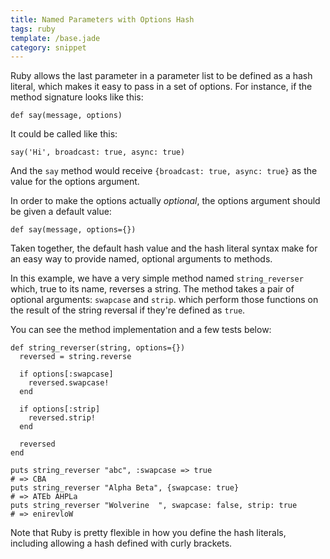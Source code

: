```yaml
---
title: Named Parameters with Options Hash
tags: ruby
template: /base.jade
category: snippet
---
```


Ruby allows the last parameter in a parameter list to be defined as a hash literal, which makes it easy to pass in a set of options. For instance, if the method signature looks like this:

```
def say(message, options)
```

It could be called like this:

```
say('Hi', broadcast: true, async: true)
```

And the `say` method would receive `{broadcast: true, async: true}` as the value for the options argument.

In order to make the options actually _optional_, the options argument should be given a default value:

```
def say(message, options={})
```

Taken together, the default hash value and the hash literal syntax make for an easy way to provide named, optional arguments to methods.

In this example, we have a very simple method named `string_reverser` which, true to its name, reverses a string. The method takes a pair of optional arguments: `swapcase` and `strip`. which perform those functions on the result of the string reversal if they're defined as `true`.

You can see the method implementation and a few tests below:

```
def string_reverser(string, options={})
  reversed = string.reverse

  if options[:swapcase]
    reversed.swapcase!
  end

  if options[:strip]
    reversed.strip!
  end

  reversed
end

puts string_reverser "abc", :swapcase => true
# => CBA
puts string_reverser "Alpha Beta", {swapcase: true}
# => ATEb AHPLa
puts string_reverser "Wolverine  ", swapcase: false, strip: true
# => enirevloW
```

Note that Ruby is pretty flexible in how you define the hash literals, including allowing a hash defined with curly brackets.
